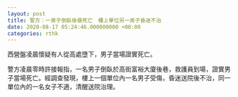 ```yaml
---
layout: post
title: 警方：一男子倒臥後巷死亡　樓上單位另一男子昏迷不治
date: 2020-08-17 05:24:46.000000000 +08:00
categories: rthk
---
```


西營盤凌晨懷疑有人從高處墮下，男子當場證實死亡。

警方凌晨零時許接報指，一名男子倒臥於高街富裕大廈後巷，救護員到場，證實男子當場死亡。經調查發現，樓上一個單位內一名男子受傷，昏迷送院後不治，同一單位內的一名女子不適，清醒送院治理。
